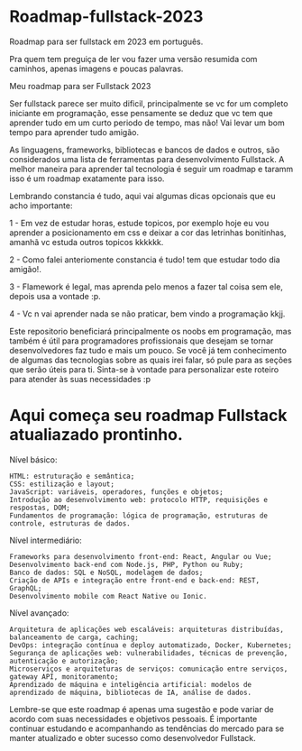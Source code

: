 # Roadmap-fullstack-2023
Roadmap para ser fullstack em 2023 em português.

Pra quem tem preguiça de ler vou fazer uma versão resumida com caminhos, apenas imagens e poucas palavras.

Meu roadmap para ser Fullstack 2023

Ser fullstack parece ser muito dificil, principalmente se vc for um completo iniciante em programação, esse pensamente se deduz que vc tem que aprender tudo em um curto periodo de tempo, mas não! Vai levar um bom tempo para aprender tudo amigão.

As linguagens, frameworks, bibliotecas e bancos de dados e outros, são considerados uma lista de ferramentas para desenvolvimento Fullstack. A melhor maneira para aprender tal tecnologia é seguir um roadmap e taramm isso é um roadmap exatamente para isso.

Lembrando constancia é tudo, aqui vai algumas dicas opcionais que eu acho importante:

1 - Em vez de estudar horas, estude topicos, por exemplo hoje eu vou aprender a posicionamento em css e deixar a cor das letrinhas bonitinhas, amanhã vc estuda outros topicos kkkkkk.

2 - Como falei anteriomente constancia é tudo! tem que estudar todo dia amigão!.

3 - Flamework é legal, mas aprenda pelo menos a fazer tal coisa sem ele, depois usa a vontade :p.

4 - Vc n vai aprender nada se não praticar, bem vindo a programação kkjj.

Este repositorio beneficiará principalmente os noobs em programação, mas também é útil para programadores profissionais que desejam se tornar desenvolvedores  faz tudo e mais um pouco. Se você já tem conhecimento de algumas das tecnologias sobre as quais irei falar, só pule para as seções que serão úteis para ti. Sinta-se à vontade para personalizar este roteiro para atender às suas necessidades :p

# Aqui começa seu roadmap Fullstack atualiazado prontinho.

Nível básico:

    HTML: estruturação e semântica;
    CSS: estilização e layout;
    JavaScript: variáveis, operadores, funções e objetos;
    Introdução ao desenvolvimento web: protocolo HTTP, requisições e respostas, DOM;
    Fundamentos de programação: lógica de programação, estruturas de controle, estruturas de dados.

Nível intermediário:

    Frameworks para desenvolvimento front-end: React, Angular ou Vue;
    Desenvolvimento back-end com Node.js, PHP, Python ou Ruby;
    Banco de dados: SQL e NoSQL, modelagem de dados;
    Criação de APIs e integração entre front-end e back-end: REST, GraphQL;
    Desenvolvimento mobile com React Native ou Ionic.

Nível avançado:

    Arquitetura de aplicações web escaláveis: arquiteturas distribuídas, balanceamento de carga, caching;
    DevOps: integração contínua e deploy automatizado, Docker, Kubernetes;
    Segurança de aplicações web: vulnerabilidades, técnicas de prevenção, autenticação e autorização;
    Microserviços e arquiteturas de serviços: comunicação entre serviços, gateway API, monitoramento;
    Aprendizado de máquina e inteligência artificial: modelos de aprendizado de máquina, bibliotecas de IA, análise de dados.

Lembre-se que este roadmap é apenas uma sugestão e pode variar de acordo com suas necessidades e objetivos pessoais. É importante continuar estudando e acompanhando as tendências do mercado para se manter atualizado e obter sucesso como desenvolvedor Fullstack.






